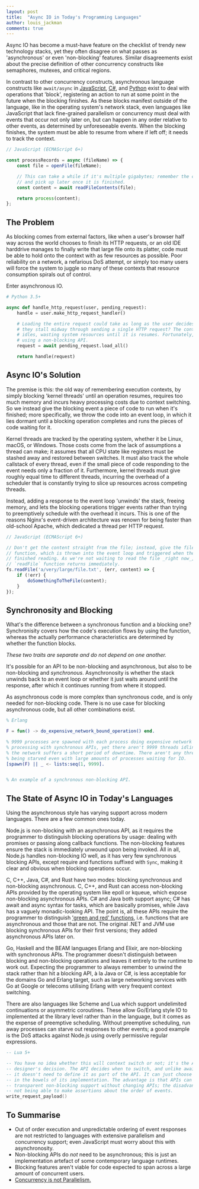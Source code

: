 ```yaml
---
layout: post
title:  "Async IO in Today's Programming Languages"
author: louis_jackman
comments: true
---
```


Async IO has become a must-have feature on the checklist of trendy new
technology stacks, yet they often disagree on what passes as 'asynchronous' or
even 'non-blocking' features.  Similar disagreements exist about the precise
definition of other concurrency constructs like semaphores, mutexes, and
critical regions.

In contrast to other concurrency constructs, asynchronous language constructs
like `await/async` in
[JavaScript](https://github.com/tc39/ecmascript-asyncawait),
[C#](https://msdn.microsoft.com/en-us/library/hh191443(v=vs.120).aspx), and
[Python](https://www.python.org/dev/peps/pep-0492/) exist to deal with
operations that 'block', registering an action to run at some point in the
future when the blocking finishes. As these blocks manifest outside of the
language, like in the operating system's network stack, even languages like
JavaScript that lack fine-grained parallelism or concurrency must deal with
events that occur not only later on, but can happen in any order relative to
other events, as determined by unforeseeable events. When the blocking finishes,
the system must be able to resume from where if left off; it needs to track the
context.

```javascript
// JavaScript (ECMAScript 6+)

const processRecords = async (fileName) => {
    const file = openFile(fileName);

    // This can take a while if it's multiple gigabytes; remember the context
    // and pick up later once it is finished.
    const content = await readFileContents(file);

    return process(content);
};
```

## The Problem

As blocking comes from external factors, like when a user's browser half way
across the world chooses to finish its HTTP requests, or an old IDE harddrive
manages to finally write that large file onto its platter, code must be able to
hold onto the context with as few resources as possible. Poor reliability on a
network, a nefarious DoS attempt, or simply too many users will force the system
to juggle so many of these contexts that resource consumption spirals out of
control.

Enter asynchronous IO.

```python
# Python 3.5+

async def handle_http_request(user, pending_request):
    handle = user.make_http_request_handler()

    # Loading the entire request could take as long as the user decides; what if
    # they stall midway through sending a single HTTP request? The context
    # idles, wasting system resources until it is resumes. Fortunately, we're
    # using a non-blocking API.
    request = await pending_request.load_all()

    return handle(request)
```

## Async IO's Solution

The premise is this: the old way of remembering execution contexts, by simply
blocking 'kernel threads' until an operation resumes, requires too much memory
and incurs heavy processing costs due to context switching. So we instead give
the blocking event a piece of code to run when it's finished; more specifically,
we throw the code into an event loop, in which it lies dormant until a blocking
operation completes and runs the pieces of code waiting for it.

Kernel threads are tracked by the operating system, whether it be Linux, macOS,
or Windows. Those costs come from the lack of assumptions a thread can make; it
assumes that all CPU state like registers must be stashed away and restored
between switches. It must also track the whole callstack of every thread, even
if the small piece of code responding to the event needs only a fraction of it.
Furthermore, kernel threads must give roughly equal time to different threads,
incurring the overhead of a scheduler that is constantly trying to slice up
resources across competing threads.

Instead, adding a response to the event loop 'unwinds' the stack, freeing
memory, and lets the blocking operations trigger events rather than trying to
preemptively schedule with the overhead it incurs. This is one of the reasons
Nginx's event-driven architecture was renown for being faster than old-school
Apache, which dedicated a thread per HTTP request.

```javascript
// JavaScript (ECMAScript 6+)

// Don't get the content straight from the file; instead, give the file reader a
// function, which is thrown into the event loop and triggered when the file has
// finished reading. As we're not waiting to read the file _right now_, the
// `readFile` function returns immediately.
fs.readFile('a/very/large/file.txt', (err, content) => {
    if (!err) {
        doSomethingToTheFile(content);
    }
});
```

## Synchronosity and Blocking

What's the difference between a synchronous function and a blocking one?
Synchronisity covers how the code's execution flows by using the function,
whereas the actually performance characteristics are determined by whether the
function blocks.

_These two traits are separate and do not depend on one another._

It's possible for an API to be non-blocking and asynchronous, but also to be
non-blocking and _synchronous_. Asynchronosity is whether the stack unwinds back
to an event loop or whether it just waits around until the response, after which
it continues running from where it stopped.

As asynchronous code is more complex than synchronous code, and is only needed
for non-blocking code. There is no use case for blocking asynchronous code, but
all other combinations exist.

```erlang
% Erlang

F = fun() -> do_expensive_network_bound_operation() end.

% 9999 processes are spawned with each process doing expensive network IO
% processing with synchronous APIs, yet there aren't 9999 threads idling on when
% the network suffers a short period of downtime. There aren't any thread pools
% being starved even with large amounts of processes waiting for IO.
[spawn(F) || _ <- lists:seq(1, 9999].


% An example of a synchronous non-blocking API.
```

## The State of Async IO in Today's Languages

Using the asynchronous style has varying support across modern languages. There
are a few common ones today.

Node.js is non-blocking with an asynchronous API, as it requires the programmer
to distinguish blocking operations by usage: dealing with promises or passing
along callback functions. The non-blocking features ensure the stack is
immediately unwound upon being invoked. All in all, Node.js handles non-blocking
IO well, as it has very few synchronous blocking APIs, except require and
functions suffixed with `Sync`, making it clear and obvious when blocking
operations occur.

C, C++, Java, C#, and Rust have two modes: blocking synchronous and non-blocking
asynchronous. C, C++, and Rust can access non-blocking APIs provided by the
operating system like epoll or kqueue, which expose non-blocking asynchronous
APIs. C# and Java both support async; C# has await and async syntax for tasks,
which are basically promises, while Java has a vaguely monadic-looking API. The
point is, all these APIs require the programmer to distinguish ['green and red'
functions](http://journal.stuffwithstuff.com/2015/02/01/what-color-is-your-function/),
i.e. functions that are asynchronous and those that are not. The original .NET
and JVM use blocking synchronous APIs for their first versions; they added
asynchronous APIs later on.

Go, Haskell and the BEAM languages Erlang and Elixir, are non-blocking with
synchronous APIs. The programmer doesn't distinguish between blocking and
non-blocking operations and leaves it entirely to the runtime to work out.
Expecting the programmer to always remember to unwind the stack rather than hit
a blocking API, à la Java or C#, is less acceptable for the domains Go and
Erlang target, such as large networking services with Go at Google or telecoms
utilising Erlang with very frequent context switching.

There are also languages like Scheme and Lua which support undelimited
continuations or asymmetric coroutines. These allow Go/Erlang style IO to
implemented at the library level rather than in the language, but it comes as
the expense of preemptive scheduling. Without preemptive scheduling, run away
processes can starve out responses to other events; a good example is the DoS
attacks against Node.js using overly permissive regular expressions.

```lua
-- Lua 5+

-- You have no idea whether this will context switch or not; it's the API
-- designer's decision. The API decides when to switch, and unlike await/async,
-- it doesn't need to define it as part of the API. It can just choose to do it
-- in the bowels of its implementation. The advantage is that APIs can add
-- transparent non-blocking support without changing APIs; the disadvantage is a
-- not being able to make assertions about the order of events.
write_request_payload()
```

## To Summarise

* Out of order execution and unpredictable ordering of event responses are not
  restricted to languages with extensive parallelism and concurrency support;
  even JavaScript must worry about this with asynchronosity.
* Non-blocking APIs do _not_ need to be asynchronous; this is just an
  implementation artefact of some contemporary language runtimes.
* Blocking features aren't viable for code expected to span across a large
  amount of concurrent users.
* [Concurrency is not
  Parallelism.](https://blog.golang.org/concurrency-is-not-parallelism)
